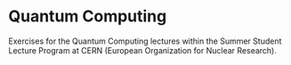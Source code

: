 # Quantum Computing

Exercises for the Quantum Computing lectures within the Summer Student Lecture Program at CERN (European Organization for Nuclear Research).
